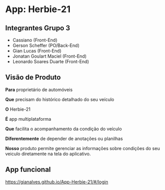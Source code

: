 # App: Herbie-21

## Integrantes Grupo 3

- Cassiano (Front-End)
- Gerson Scheffer (PO/Back-End)
- Gian Lucas (Front-End)
- Jonatan Goulart Maciel (Front-End)
- Leonardo Soares Duarte (Front-End)


## Visão de Produto

**Para** proprietário de automóveis

**Que** precisam do histórico detalhado do seu veículo

**O** Herbie-21

**É** app multiplataforma

**Que** facilita o acompanhamento da condição do veículo

**Diferentemente** de depender de anotações ou planilhas

**Nosso** produto permite gerenciar as informações sobre condições do seu veiculo diretamente na tela do aplicativo.

## App funcional

https://gianalves.github.io/App-Herbie-21/#/login
